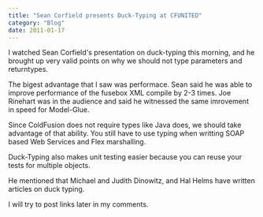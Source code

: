 ```yaml
---
title: "Sean Corfield presents Duck-Typing at CFUNITED"
category: "Blog"
date: 2011-01-17
---
```



I watched Sean Corfield's presentation on duck-typing this morning, and he brought up very valid points on why we should not type parameters and returntypes.

The bigest advantage that I saw was performace. Sean said he was able to improve performance of the fusebox XML compile by 2-3 times. Joe Rinehart was in the audience and said he witnessed the same imrovement in speed for Model-Glue.

Since ColdFusion does not require types like Java does, we should take advantage of that ability. You still have to use typing when writting SOAP based Web Services and Flex marshalling.

Duck-Typing also makes unit testing easier because you can reuse your tests for multiple objects.

He mentioned that Michael and Judith Dinowitz, and Hal Helms have written articles on duck typing. 

I will try to post links later in my comments.